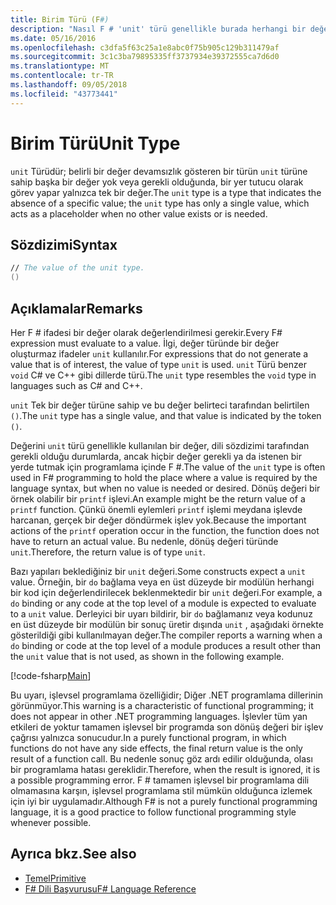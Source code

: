 ```yaml
---
title: Birim Türü (F#)
description: "Nasıl F # 'unit' türü genellikle burada herhangi bir değer gerekli ya da istenen dili sözdizimi tarafından bir değer gereklidir yerde tutmak için kullanılan bilgi edinin."
ms.date: 05/16/2016
ms.openlocfilehash: c3dfa5f63c25a1e8abc0f75b905c129b311479af
ms.sourcegitcommit: 3c1c3ba79895335ff3737934e39372555ca7d6d0
ms.translationtype: MT
ms.contentlocale: tr-TR
ms.lasthandoff: 09/05/2018
ms.locfileid: "43773441"
---
```

# <a name="unit-type"></a><span data-ttu-id="bffbd-103">Birim Türü</span><span class="sxs-lookup"><span data-stu-id="bffbd-103">Unit Type</span></span>

<span data-ttu-id="bffbd-104">`unit` Türüdür; belirli bir değer devamsızlık gösteren bir türün `unit` türüne sahip başka bir değer yok veya gerekli olduğunda, bir yer tutucu olarak görev yapar yalnızca tek bir değer.</span><span class="sxs-lookup"><span data-stu-id="bffbd-104">The `unit` type is a type that indicates the absence of a specific value; the `unit` type has only a single value, which acts as a placeholder when no other value exists or is needed.</span></span>

## <a name="syntax"></a><span data-ttu-id="bffbd-105">Sözdizimi</span><span class="sxs-lookup"><span data-stu-id="bffbd-105">Syntax</span></span>

```fsharp
// The value of the unit type.
()
```

## <a name="remarks"></a><span data-ttu-id="bffbd-106">Açıklamalar</span><span class="sxs-lookup"><span data-stu-id="bffbd-106">Remarks</span></span>

<span data-ttu-id="bffbd-107">Her F # ifadesi bir değer olarak değerlendirilmesi gerekir.</span><span class="sxs-lookup"><span data-stu-id="bffbd-107">Every F# expression must evaluate to a value.</span></span> <span data-ttu-id="bffbd-108">İlgi, değer türünde bir değer oluşturmaz ifadeler `unit` kullanılır.</span><span class="sxs-lookup"><span data-stu-id="bffbd-108">For expressions that do not generate a value that is of interest, the value of type `unit` is used.</span></span> <span data-ttu-id="bffbd-109">`unit` Türü benzer `void` C# ve C++ gibi dillerde türü.</span><span class="sxs-lookup"><span data-stu-id="bffbd-109">The `unit` type resembles the `void` type in languages such as C# and C++.</span></span>

<span data-ttu-id="bffbd-110">`unit` Tek bir değer türüne sahip ve bu değer belirteci tarafından belirtilen `()`.</span><span class="sxs-lookup"><span data-stu-id="bffbd-110">The `unit` type has a single value, and that value is indicated by the token `()`.</span></span>

<span data-ttu-id="bffbd-111">Değerini `unit` türü genellikle kullanılan bir değer, dili sözdizimi tarafından gerekli olduğu durumlarda, ancak hiçbir değer gerekli ya da istenen bir yerde tutmak için programlama içinde F #.</span><span class="sxs-lookup"><span data-stu-id="bffbd-111">The value of the `unit` type is often used in F# programming to hold the place where a value is required by the language syntax, but when no value is needed or desired.</span></span> <span data-ttu-id="bffbd-112">Dönüş değeri bir örnek olabilir bir `printf` işlevi.</span><span class="sxs-lookup"><span data-stu-id="bffbd-112">An example might be the return value of a `printf` function.</span></span> <span data-ttu-id="bffbd-113">Çünkü önemli eylemleri `printf` işlemi meydana işlevde harcanan, gerçek bir değer döndürmek işlev yok.</span><span class="sxs-lookup"><span data-stu-id="bffbd-113">Because the important actions of the `printf` operation occur in the function, the function does not have to return an actual value.</span></span> <span data-ttu-id="bffbd-114">Bu nedenle, dönüş değeri türünde `unit`.</span><span class="sxs-lookup"><span data-stu-id="bffbd-114">Therefore, the return value is of type `unit`.</span></span>

<span data-ttu-id="bffbd-115">Bazı yapıları beklediğiniz bir `unit` değeri.</span><span class="sxs-lookup"><span data-stu-id="bffbd-115">Some constructs expect a `unit` value.</span></span> <span data-ttu-id="bffbd-116">Örneğin, bir `do` bağlama veya en üst düzeyde bir modülün herhangi bir kod için değerlendirilecek beklenmektedir bir `unit` değeri.</span><span class="sxs-lookup"><span data-stu-id="bffbd-116">For example, a `do` binding or any code at the top level of a module is expected to evaluate to a `unit` value.</span></span> <span data-ttu-id="bffbd-117">Derleyici bir uyarı bildirir, bir `do` bağlamanız veya kodunuz en üst düzeyde bir modülün bir sonuç üretir dışında `unit` , aşağıdaki örnekte gösterildiği gibi kullanılmayan değer.</span><span class="sxs-lookup"><span data-stu-id="bffbd-117">The compiler reports a warning when a `do` binding or code at the top level of a module produces a result other than the `unit` value that is not used, as shown in the following example.</span></span>

[!code-fsharp[Main](../../../samples/snippets/fsharp/lang-ref-1/snippet901.fs)]

<span data-ttu-id="bffbd-118">Bu uyarı, işlevsel programlama özelliğidir; Diğer .NET programlama dillerinin görünmüyor.</span><span class="sxs-lookup"><span data-stu-id="bffbd-118">This warning is a characteristic of functional programming; it does not appear in other .NET programming languages.</span></span> <span data-ttu-id="bffbd-119">İşlevler tüm yan etkileri de yoktur tamamen işlevsel bir programda son dönüş değeri bir işlev çağrısı yalnızca sonucudur.</span><span class="sxs-lookup"><span data-stu-id="bffbd-119">In a purely functional program, in which functions do not have any side effects, the final return value is the only result of a function call.</span></span> <span data-ttu-id="bffbd-120">Bu nedenle sonuç göz ardı edilir olduğunda, olası bir programlama hatası gereklidir.</span><span class="sxs-lookup"><span data-stu-id="bffbd-120">Therefore, when the result is ignored, it is a possible programming error.</span></span> <span data-ttu-id="bffbd-121">F # tamamen işlevsel bir programlama dili olmamasına karşın, işlevsel programlama stil mümkün olduğunca izlemek için iyi bir uygulamadır.</span><span class="sxs-lookup"><span data-stu-id="bffbd-121">Although F# is not a purely functional programming language, it is a good practice to follow functional programming style whenever possible.</span></span>

## <a name="see-also"></a><span data-ttu-id="bffbd-122">Ayrıca bkz.</span><span class="sxs-lookup"><span data-stu-id="bffbd-122">See also</span></span>

- [<span data-ttu-id="bffbd-123">Temel</span><span class="sxs-lookup"><span data-stu-id="bffbd-123">Primitive</span></span>](primitive-types.md)
- [<span data-ttu-id="bffbd-124">F# Dili Başvurusu</span><span class="sxs-lookup"><span data-stu-id="bffbd-124">F# Language Reference</span></span>](index.md)
